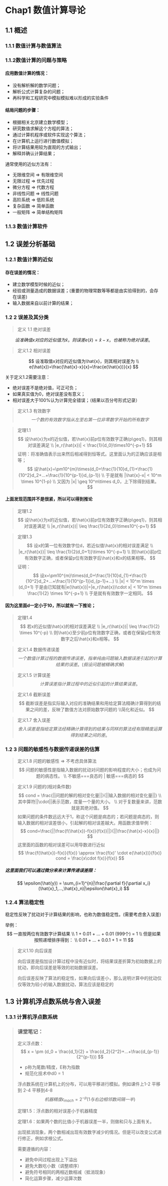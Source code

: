 # Chap1 数值计算导论

## 1.1 概述

### 1.1.1  数值计算与数值算法

### 1.1.2数值计算的问题与策略

#### 应用数值计算的情况：

- 没有解析解的数学问题；
- 解析公式计算复杂的问题；
- 再科学和工程研究中模拟模拟难以形成的实验条件

#### 结局问题的步骤：

- 根据相关北京建立数学模型；
- 研究数值求解这个方程的算法；                   <star>
- 通过计算机程序或软件实现这个算法；        <star>   
- 在计算机上运行进行数值模拟；
- 将计算结果用较为直观的方式输出；
- 解释并确认计算结果；

通常使用的近似方法有：

- 无限维空间 => 有限维空间
- 无限过程 => 优先过程
- 微分方程 => 代数方程
- 非线性问题 => 线性问题
- 高阶系统 => 低阶系统
- 复杂函数 => 简单函数
- 一般矩阵 => 简单结构矩阵

### 1.1.3 数值计算软件

## 1.2 误差分析基础

### 1.2.1 数值计算的近似

#### 存在误差的情况：

- 建立数学模型时候的近似；
- 经验或测量造成的数据误差；(重要的物理常数等等都是由实验得到的，会存在误差)
- 输入数据来自以前计算的结果；

### 1.2 2 误差及其分类

> 定义 1.1 绝对误差

$$
设准确值x对应的近似值为\hat{x}，则误差e(\hat{x})=\hat{x}-x，也被称为绝对误差。
$$

> 定义1.2 相对误差

$$
设准取值x对应的近似值为\hat{x}，则其相对误差为
\\
e(\hat{x})=\frac{\hat{x}-x}{x}=\frac{e(\hat{x})}{x}
$$

关于定义1.2需要注意：

- 绝对误差不是绝对值，可正可负；
- 如果真实值为0，绝对误差没有意义；
- 相对误差大于100%认为计算完全错误；（结果以百分号形式记录）

> 定义1.3 有效数字
> $$
> 一个数的有效数字指从左至右第一位非零数字开始的所有数字
> $$



> 定理1.1
> $$
> 设\hat{x}为x的近似值，若\hat{x}前p位有效数字正确(p\geq1)，则其相对误差满足
> \\
> |e_r(\hat{x})| < \frac{1}{d_0}\times10^{-p+1}
> $$
> 证明：将准确值表示出来然后相减得到恒等式。这里面认为的正确应该是相等；
> $$
> 设\hat{x}=\pm10^{m}\times(d_0+\frac{1}{10}d_{1}+\frac{1}{10^2}d_2+...+\frac{1}{10^{p-1}}d_{p-1})
> \\
> 于是就有 |\hat{x}-x| < 10^m \times 10^{1-p}
> \\
> 又因为 |x| \geq 10^m\times d_0，上下除得到结果。
> $$

#### 上面发现范围并不是很紧，所以可以得到推论

> 定理1.2
> $$
> 设\hat{x}为x的近似值，若\hat{x}前p位有效数字正确(p\geq1)，则其相对误差满足
> \\
> |e_r(\hat{x})| \leq \frac{1}{2d_0}\times10^{-p+1}
> $$

> 定理1.3
> $$
> 设x的第一位有效数字位d，若近似值\hat{x}的相对误差满足
> \\
> |e_r{\hat{x}}| \leq \frac{1}{2(d_0+1)}\times 10^{-p+1}
> \\
> 则\hat{x}前p位有效数字正确，或者保留p位有效数字后\hat{x}和x的结果相等。
> $$
> 证明：
> $$
> 设x=\pm10^{m}\times(d_0+\frac{1}{10}d_{1}+\frac{1}{10^2}d_2+...+\frac{1}{10^{p-1}}d_{p-1}+...)
> \\
> |x| < 10^m \times (d_0+1)
> 于是由已知就有|e(\hat{x})|=|e_r(\hat{x})\cdot x| < 10^m \times \frac{1}{2} \times 10^{-p+1}
> \\
> 于是就有有效数字一定相同。
> $$

#### 因为这里面d一定小于10，所以就有一下推论；

> 定理1.4
> $$
> 若x的近似值\hat{x}的相对误差满足
> \\
> |e_r(\hat{x})| \leq \frac{1}{2} \times 10^{-p}
> \\
> 则\hat{x}至少前p位有效数字正确，或者在保留p位有效数字之后\hat{x}和x相等。
> $$

> 定义1.4 数据传递误差
> $$
> 一个数值计算过程的数据传递误差，指单纯由问题输入数据误差引起的计算结果的误差。(假设问题被精确求解)
> $$

> 定义1.5 计算误差
> $$
> 计算误差指计算过程中的近似引起的计算结果误差。
> $$

> 定义1.6 截断误差
> $$
> 截断误差是指实际输入对应的准确结果和用给定算法精确计算得到的结果之间的差，反映了数值方法对原始数学问题的
> \\简化和近似。
> $$

> 定义1.7 舍入误差
> $$
> 舍入误差是指给定算法经精确计算得到的结果与同样的算法经有限精度运算得到结果之间的差。
> $$

### 1.2 3 问题的敏感性与数据传递误差的估算

> 定义1.8 问题的敏感性 => 不考虑具体算法
> $$
> 问题的敏感性是指输入数据的扰动对问题的影响程度的大小；也成为问题的病态性。
> \\
> 不敏感===良态的 | 敏感===病态的
> $$

> 定义1.9 问题的(相对条件数)
> $$
> cond = \frac{||问题的解的相对变化量||}{||输入数据的相对变化量||}
> \\
> 其中算符||\cdot||表示范数，度量一个量的大小。
> \\
> 对于复数量来讲，范数就是其绝对值。
> $$
> 如果问题的条件数远远大于1，称这个问题是病态的；若问题是病态的，则输入数据的相对误差很小，引起解的相对误差越大。用函数求值举例：
> $$
> cond=\frac{||\frac{f(\hat{x})-f(x)}{f(x)}||}{||\frac{\hat{x}-x}{x}||}
> $$
> 这里面的函数的相对误差可以用导数进行近似
> $$
> \frac{f(\hat{x})-f(x)}{f(x)} \approx \frac{f(x)' \cdot e(\hat{x})}{f(x)}
> cond = \frac{x\cdot f(x)}{f(x)}
> $$

##### 这里面我们可以通过微分来来计算传递误差限：

$$
\epsilon(\hat{y}) = \sum_{i=1}^{n}|\frac{\partial f}{\partial x_i}(\hat{x}_1,...,\hat{x}_n)|\epsilon(\hat{x}_i)
$$

### 1.2.4 算法稳定性 

稳定性反映了扰动对于计算结果的影响，也称为数值稳定性。(需要考虑舍入误差)

举例：
$$
一直按两位有效数字计算结果
\\
1 + 0.01 + ... + 0.01 (999个) = 1
\\
但是如果按照递增排序得到：
\\
0.01 + ... + 0.0.1 + 1 = 11
$$

> 定义1.10 向后误差
>
> 向后误差是指加设计算过程中没有近似时，将结果误差折算为初始数据上的扰动，即向后误差是等效的初始数据误差。
>
> 向后误差反映了算法的稳定性，如果向后误差小，那么说明计算中的扰动仅仅等效为较小的输入数据扰动，算法应该是稳定的

## 1.3 计算机浮点数系统与舍入误差

### 1.3.1 计算机浮点数系统

> ### 课堂笔记：
>
> 定义浮点数：
> $$
> x = \pm (d_0 + \frac{d_1}{2} + \frac{d_2}{2^2}+...+\frac{d_{p-1}}{2^{p-1}})
> $$
>
> * p称为尾数/精度，E称为指数
> * 规范化技术中d0 = 1
>
> 浮点数系统在计算机上的分布，可以用平移进行模拟。例如课件上1-2 平移到 2-4 平移到4-8\
> $$
> 机器精度\epsilon_{mach} = 2^{-p} (1与右边相邻数间隔一半)
> $$
>
> 定理1.5：浮点数的相对误差小于机器精度
>
> 定理1.6：如果两个数的比值小于机器误差一半，则做和只与上面有关。
>
> 出现抵消现象，两个数相减出现有效数字减少的情况。但是可以改变公式进行修正，例如求根公式。
>
> 需要遵循的内容：
>
> - 避免中间过程出现上下溢出
> - 避免大数吃小数（调整顺序）
> - 避免符号相同的两相近数相减（抵消现象）
> - 简化运算步骤，减少运算次数
>
> 



